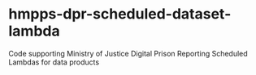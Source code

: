 # hmpps-dpr-scheduled-dataset-lambda
Code supporting Ministry of Justice Digital Prison Reporting Scheduled Lambdas for data products
